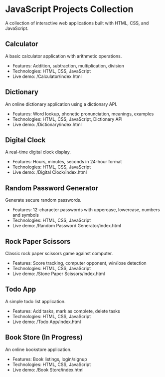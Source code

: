 # JavaScript Projects Collection

A collection of interactive web applications built with HTML, CSS, and JavaScript.

## Calculator
A basic calculator application with arithmetic operations.
- Features: Addition, subtraction, multiplication, division
- Technologies: HTML, CSS, JavaScript
- Live demo: /Calculator/index.html

## Dictionary
An online dictionary application using a dictionary API.
- Features: Word lookup, phonetic pronunciation, meanings, examples 
- Technologies: HTML, CSS, JavaScript, Dictionary API
- Live demo: /Dictionary/index.html

## Digital Clock
A real-time digital clock display.
- Features: Hours, minutes, seconds in 24-hour format
- Technologies: HTML, CSS, JavaScript
- Live demo: /Digital Clock/index.html

## Random Password Generator
Generate secure random passwords.
- Features: 12-character passwords with uppercase, lowercase, numbers and symbols
- Technologies: HTML, CSS, JavaScript
- Live demo: /Random Password Generator/index.html

## Rock Paper Scissors
Classic rock paper scissors game against computer.
- Features: Score tracking, computer opponent, win/lose detection
- Technologies: HTML, CSS, JavaScript
- Live demo: /Stone Paper Scissors/index.html

## Todo App
A simple todo list application.
- Features: Add tasks, mark as complete, delete tasks
- Technologies: HTML, CSS, JavaScript 
- Live demo: /Todo App/index.html

## Book Store (In Progress)
An online bookstore application.
- Features: Book listings, login/signup
- Technologies: HTML, CSS, JavaScript
- Live demo: /Book Store/index.html